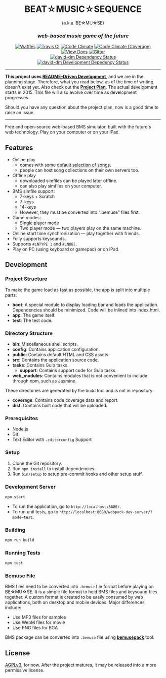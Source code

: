 <h1 align="center">BEAT☆MUSIC☆SEQUENCE</h1>

<p align="center">(a.k.a. BE☆MU☆SE)</p>

<h3 align="center"><em>web-based music game of the future</em></h3>

<p align="center">
  <a href="https://waffle.io/bemusic/bemuse"><img src="http://img.shields.io/badge/wow%20much-waffle-green.svg?style=flat" alt="Waffles"></a>
  <a href="https://travis-ci.org/bemusic/bemuse"><img src="https://img.shields.io/travis/bemusic/bemuse.svg?style=flat" alt="Travis CI"></a>
  <a href="https://codeclimate.com/github/bemusic/bemuse"><img src="https://img.shields.io/codeclimate/github/bemusic/bemuse.svg?style=flat" alt="Code Climate"></a>
  <a href="https://codeclimate.com/github/bemusic/bemuse"><img src="https://img.shields.io/codeclimate/coverage/github/bemusic/bemuse.svg?style=flat" alt="Code Climate (Coverage)"></a>
  <a href="http://bemusic.viewdocs.io/bemuse"><img src="https://img.shields.io/badge/view-docs-brightgreen.svg?style=flat" alt="View Docs"></a>
  <a href="https://gitter.im/bemusic/bemuse"><img src="https://img.shields.io/badge/gitter-join%20chat-green.svg?style=flat" alt="Gitter"></a>
  <br>
  <a href="https://david-dm.org/bemusic/bemuse" title="Dependency status"><img src="https://david-dm.org/bemusic/bemuse.svg" alt="david-dm Dependency Status"></a>
  <a href="https://david-dm.org/bemusic/bemuse#info=devDependencies" title="devDependency status"><img src="https://david-dm.org/bemusic/bemuse/dev-status.svg" alt="david-dm Development Depedency Status"></a>
</p>

---

__This project uses [README-Driven Development][RDD]__, and we are in the planning stage. Therefore, what you read below, as of the time of writing, doesn't exist yet. Also check out the [__Project Plan__][Plan]. The actual development starts in 2015. This file will also evolve over time as development progresses.

Should you have any question about the project plan, now is a good time to raise an issue.

[RDD]: http://tom.preston-werner.com/2010/08/23/readme-driven-development.html
[Plan]: https://workflowy.com/s/ZM4dIDZWRR

---

Free and open-source web-based BMS simulator, built with the future's web technology.
Play on your computer or on your iPad.

## Features

* Online play
  * comes with some [default selection of songs](https://github.com/bemusic/music).
  * people can host song collections on their own servers too.
* Offline play
  * downloaded simfiles can be played later offline.
  * can also play simfiles on your computer.
* BMS simfile support:
  * 7-keys + Scratch
  * 7-keys
  * 14-keys
  * However, they must be converted into ".bemuse" files first.
* Game modes:
  * Single player mode
  * Two player mode — two players play on the same machine.
* Online start time synchronization — play together with friends.
* Fully supports keysounds.
* Supports `#LNTYPE 1` and `#LNOBJ`.
* Play on PC (using keyboard or gamepad) or on iPad.


## Development


### Project Structure

To make the game load as fast as possible, the app is split into multiple parts:

- __boot__: A special module to display loading bar and loads the application.
  Dependencies should be minimized.
  Code will be inlined into index.html.
- __app__: The game itself.
- __test__: The test code.

### Directory Structure

- __bin__: Miscellaneous shell scripts.
- __config__: Contains application configuration.
- __public__: Contains default HTML and CSS assets.
- __src__: Contains the application source code.
- __tasks__: Contains Gulp tasks.
  - __support__: Contains support code for Gulp tasks.
- __web_modules__: Contains modules that is not convenient to include through npm, such as Jasmine.

These directories are generated by the build tool and is not in repository:

- __coverage__: Contains code coverage data and report.
- __dist__: Contains built code that will be uploaded.


### Prerequisites

- Node.js
- Git
- Text Editor with `.editorconfig` Support


### Setup

1. Clone the Git repository.
2. Run `npm install` to install dependencies.
3. Run `bin/setup` to setup pre-commit hooks and other setup stuff.


### Development Server

```bash
npm start
```

- To run the application, go to `http://localhost:8080/`.
- To run unit tests, go to `http://localhost:8080/webpack-dev-server/?mode=test`.


### Building

```bash
npm run build
```



### Running Tests

```bash
npm test
```



### Bemuse File

BMS files need to be converted into `.bemuse` file format before playing on BE☆MU☆SE.
It is a simple file format to hold BMS files and keysound files together.
A custom format is created to be easily consumed by web applications, both on desktop and mobile devices. Major differences include:

- Use MP3 files for samples
- Use WebM files for movie
- Use PNG files for BGA

BMS package can be converted into `.bemuse` file using [__bemusepack__][bemusepack] tool.

[bemusepack]: https://github.com/bemusic/pack



## License

[AGPLv3](LICENSE), for now.
After the project matures, it may be released into a more permissive license.
